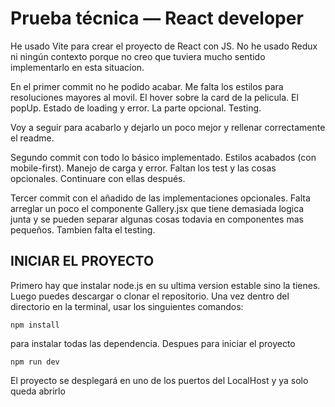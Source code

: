 
# Prueba técnica — React developer

He usado Vite para crear el proyecto de React con JS. No he usado Redux ni ningún contexto porque no creo que tuviera mucho sentido implementarlo en esta situacíon.

En el primer commit no he podido acabar. Me falta los estilos para resoluciones mayores al movil. El hover sobre la card de la pelicula. El popUp. Estado de loading y error. La parte opcional. Testing.

Voy a seguir para acabarlo y dejarlo un poco mejor y rellenar correctamente el readme.

Segundo commit con todo lo básico implementado. Estilos acabados (con mobile-first). Manejo de carga y error. Faltan los test y las cosas opcionales. Continuare con ellas después.

Tercer commit con el añadido de las implementaciones opcionales. Falta arreglar un poco el componente Gallery.jsx que tiene demasiada logica junta y se pueden separar algunas cosas todavia en componentes mas pequeños. Tambien falta el testing.


## INICIAR EL PROYECTO

Primero hay que instalar node.js en su ultima version estable sino la tienes. Luego puedes descargar o clonar el repositorio. Una vez dentro del directorio en la terminal, usar los singuientes comandos:

~~~
npm install
~~~

para instalar todas las dependencia. Despues para iniciar el proyecto 

~~~
npm run dev
~~~

El proyecto se desplegará en uno de los puertos del LocalHost y ya solo queda abrirlo